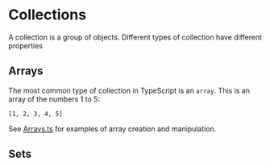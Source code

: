 # Collections

A collection is a group of objects. 
Different types of collection have different properties

## Arrays

The most common type of collection in TypeScript is an `array`.
This is an array of the numbers 1 to 5:

`[1, 2, 3, 4, 5]`

See [Arrays.ts](Arrays.ts) for examples of array creation
and manipulation.

## Sets

